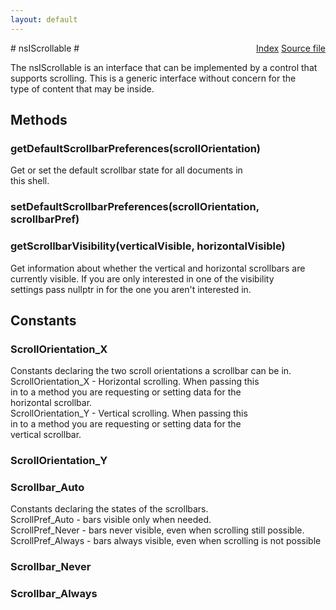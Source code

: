 ```yaml
---
layout: default
---
```

<div class='links' style='float:right'><a href="../index.html">Index</a>
<a href="http://dxr.mozilla.org/mozilla-central/source/docshell/base/nsIScrollable.idl">Source file</a>
</div>
# nsIScrollable #
  
The nsIScrollable is an interface that can be implemented by a control that  
supports scrolling.  This is a generic interface without concern for the   
type of content that may be inside.  
  

## Methods ##

### getDefaultScrollbarPreferences(scrollOrientation) ###
  
Get or set the default scrollbar state for all documents in  
this shell.  
  

### setDefaultScrollbarPreferences(scrollOrientation, scrollbarPref) ###

### getScrollbarVisibility(verticalVisible, horizontalVisible) ###
  
Get information about whether the vertical and horizontal scrollbars are  
currently visible.  If you are only interested in one of the visibility  
settings pass nullptr in for the one you aren't interested in.  
  

## Constants ##

### ScrollOrientation_X ###
  
Constants declaring the two scroll orientations a scrollbar can be in.  
ScrollOrientation_X - Horizontal scrolling.  When passing this  
        in to a method you are requesting or setting data for the  
        horizontal scrollbar.  
ScrollOrientation_Y - Vertical scrolling.  When passing this  
        in to a method you are requesting or setting data for the  
        vertical scrollbar.  
  

### ScrollOrientation_Y ###

### Scrollbar_Auto ###
  
Constants declaring the states of the scrollbars.  
ScrollPref_Auto - bars visible only when needed.  
ScrollPref_Never - bars never visible, even when scrolling still possible.  
ScrollPref_Always - bars always visible, even when scrolling is not possible  
  

### Scrollbar_Never ###

### Scrollbar_Always ###
